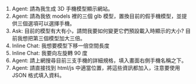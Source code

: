 1. Agent: 請為我生成 3D 手機模型顯示網站。
2. Agent: 請為我依 models 裡的三個 glb 模型，置換目前的假手機模型，並提供三個選項可以選擇手機。
3. Ask: 目前的模型有大有小，請問我要如何變更它們預設載入時顯示的大小? 目前我想把第三個模型加大三倍。
4. Inline Chat: 我想要模型下移一倍空間長度
5. Inline Chat: 我要向左旋轉 90 度
6. Agent: 請上網搜尋目前三支手機的詳細規格，填入畫面右側手機名稱之下。
7. Agent: 請直接找到 html/js 中適當位置，將這些資訊都加入，注意要使用 JSON 格式填入資料。